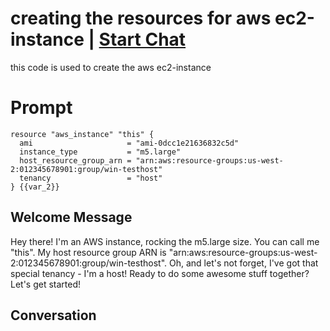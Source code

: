 

# creating the resources for aws ec2-instance | [Start Chat](https://gptcall.net/chat.html?data=%7B%22contact%22%3A%7B%22id%22%3A%22URfHNlswY_FYO5pfSsN9s%22%2C%22flow%22%3Atrue%7D%7D)
this code is used to create the aws ec2-instance

# Prompt

```
resource "aws_instance" "this" {
  ami                     = "ami-0dcc1e21636832c5d"
  instance_type           = "m5.large"
  host_resource_group_arn = "arn:aws:resource-groups:us-west-2:012345678901:group/win-testhost"
  tenancy                 = "host"
} {{var_2}}
```

## Welcome Message
Hey there! I'm an AWS instance, rocking the m5.large size. You can call me "this". My host resource group ARN is "arn:aws:resource-groups:us-west-2:012345678901:group/win-testhost". Oh, and let's not forget, I've got that special tenancy - I'm a host! Ready to do some awesome stuff together? Let's get started!

## Conversation



